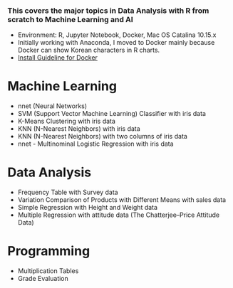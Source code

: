 ### This covers the major topics in Data Analysis with R from scratch to Machine Learning and AI

* Environment: R, Jupyter Notebook, Docker, Mac OS Catalina 10.15.x
* Initially working with Anaconda, I moved to Docker mainly because Docker can show Korean characters in R charts.
* [Install Guideline for Docker](https://datascienceschool.net/view-notebook/03c5b5a96a614ee588a74f05c720e67c/)

# Machine Learning
* nnet (Neural Networks)
* SVM (Support Vector Machine Learning) Classifier with iris data
* K-Means Clustering with iris data  
* KNN (N-Nearest Neighbors) with iris data  
* KNN (N-Nearest Neighbors) with two columns of iris data  
* nnet - Multinominal Logistic Regression with iris data

# Data Analysis
* Frequency Table with Survey data  
* Variation Comparison of Products with Different Means with sales data  
* Simple Regression with Height and Weight data  
* Multiple Regression with attitude data (The Chatterjee–Price Attitude Data)

# Programming
* Multiplication Tables  
* Grade Evaluation
